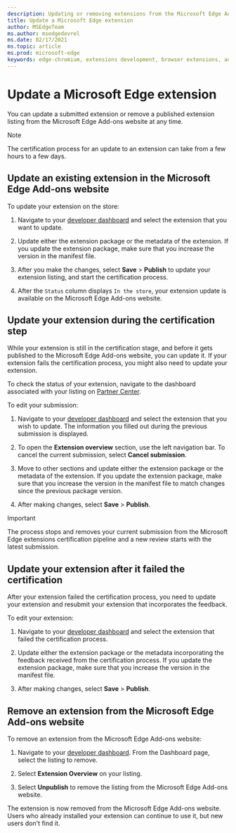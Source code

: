 ```yaml
---
description: Updating or removing extensions from the Microsoft Edge Add-ons website.
title: Update a Microsoft Edge extension
author: MSEdgeTeam
ms.author: msedgedevrel
ms.date: 02/17/2021
ms.topic: article
ms.prod: microsoft-edge
keywords: edge-chromium, extensions development, browser extensions, add-ons, partner center, developer
---
```

# Update a Microsoft Edge extension  

You can update a submitted extension or remove a published extension listing from the Microsoft Edge Add-ons website at any time.  

> [!NOTE]
> The certification process for an update to an extension can take from a few hours to a few days.

## Update an existing extension in the Microsoft Edge Add-ons website  

To update your extension on the store:

1.  Navigate to your [developer dashboard][MicrosoftPartnerCenter] and select the extension that you want to update.  

1.  Update either the extension package or the metadata of the extension.  If you update the extension package, make sure that you increase the version in the manifest file.  

1.  After you make the changes, select **Save** > **Publish** to update your extension listing, and start the certification process.  

1.  After the `Status` column displays `In the store`, your extension update is available on the Microsoft Edge Add-ons website.  

<!-- todo: uncomment after the API is available for use.
After your extension has been initially created, you will be able to update it programmatically by [Using the Microsoft Edge Add-ons API][UsingAddonsAPI].
-->


## Update your extension during the certification step  

While your extension is still in the certification stage, and before it gets published to the Microsoft Edge Add-ons website, you can update it. If your extension fails the certification process, you might also need to update your extension.    

To check the status of your extension, navigate to the dashboard associated with your listing on [Partner Center][MicrosoftPartnerCenter].  

To edit your submission:

1.  Navigate to your [developer dashboard][MicrosoftPartnerCenter] and select the extension that you wish to update.  The information you filled out during the previous submission is displayed.  

1.  To open the **Extension overview** section, use the left navigation bar.  To cancel the current submission, select **Cancel submission**.  

1.  Move to other sections and update either the extension package or the metadata of the extension.  If you update the extension package, make sure that you increase the version in the manifest file to match changes since the previous package version.  

1.  After making changes, select **Save** > **Publish**.  
    
> [!IMPORTANT]
> The process stops and removes your current submission from the Microsoft Edge extensions certification pipeline and a new review starts with the latest submission.  


## Update your extension after it failed the certification  

After your extension failed the certification process, you need to update your extension and resubmit your extension that incorporates the feedback.  

To edit your extension:

1.  Navigate to your [developer dashboard][MicrosoftPartnerCenter] and select the extension that failed the certification process.  

1.  Update either the extension package or the metadata incorporating the feedback received from the certification process.  If you update the extension package, make sure that you increase the version in the manifest file.  

1.  After making changes, select **Save** > **Publish**.  

    
## Remove an extension from the Microsoft Edge Add-ons website

To remove an extension from the Microsoft Edge Add-ons website:

1.  Navigate to your [developer dashboard][MicrosoftPartnerCenter].  From the Dashboard page, select the listing to remove.  

1.  Select **Extension Overview** on your listing.  

1.  Select **Unpublish** to remove the listing from the Microsoft Edge Add-ons website.  
    
The extension is now removed from the Microsoft Edge Add-ons website.  Users who already installed your extension can continue to use it, but new users don't find it.  

<!-- links -->
[UsingAddonsAPI]: api/using-addons-api.md "Using the Microsoft Edge Add-ons API | Microsoft Docs"
<!-- external links -->
[MicrosoftPartnerCenter]: https://partner.microsoft.com/dashboard/microsoftedge/public/login?ref=dd "Partner Center"  
